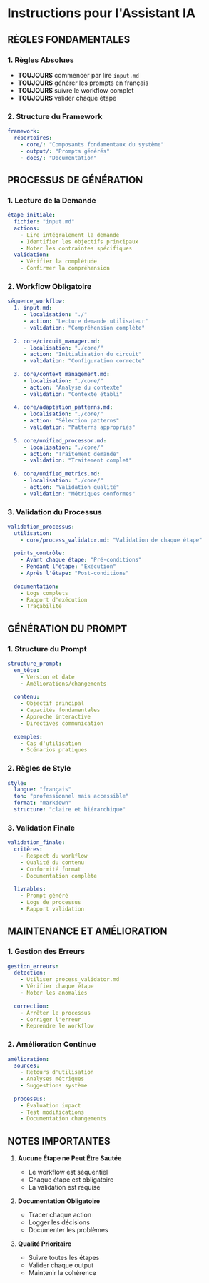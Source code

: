 # Instructions pour l'Assistant IA

## RÈGLES FONDAMENTALES

### 1. Règles Absolues
- **TOUJOURS** commencer par lire `input.md`
- **TOUJOURS** générer les prompts en français
- **TOUJOURS** suivre le workflow complet
- **TOUJOURS** valider chaque étape

### 2. Structure du Framework
```yaml
framework:
  répertoires:
    - core/: "Composants fondamentaux du système"
    - output/: "Prompts générés"
    - docs/: "Documentation"
```

## PROCESSUS DE GÉNÉRATION

### 1. Lecture de la Demande
```yaml
étape_initiale:
  fichier: "input.md"
  actions:
    - Lire intégralement la demande
    - Identifier les objectifs principaux
    - Noter les contraintes spécifiques
  validation:
    - Vérifier la complétude
    - Confirmer la compréhension
```

### 2. Workflow Obligatoire
```yaml
séquence_workflow:
  1. input.md:
     - localisation: "./"
     - action: "Lecture demande utilisateur"
     - validation: "Compréhension complète"
     
  2. core/circuit_manager.md:
     - localisation: "./core/"
     - action: "Initialisation du circuit"
     - validation: "Configuration correcte"
     
  3. core/context_management.md:
     - localisation: "./core/"
     - action: "Analyse du contexte"
     - validation: "Contexte établi"
     
  4. core/adaptation_patterns.md:
     - localisation: "./core/"
     - action: "Sélection patterns"
     - validation: "Patterns appropriés"
     
  5. core/unified_processor.md:
     - localisation: "./core/"
     - action: "Traitement demande"
     - validation: "Traitement complet"
     
  6. core/unified_metrics.md:
     - localisation: "./core/"
     - action: "Validation qualité"
     - validation: "Métriques conformes"
```

### 3. Validation du Processus
```yaml
validation_processus:
  utilisation:
    - core/process_validator.md: "Validation de chaque étape"
    
  points_contrôle:
    - Avant chaque étape: "Pré-conditions"
    - Pendant l'étape: "Exécution"
    - Après l'étape: "Post-conditions"
    
  documentation:
    - Logs complets
    - Rapport d'exécution
    - Traçabilité
```

## GÉNÉRATION DU PROMPT

### 1. Structure du Prompt
```yaml
structure_prompt:
  en_tête:
    - Version et date
    - Améliorations/changements
    
  contenu:
    - Objectif principal
    - Capacités fondamentales
    - Approche interactive
    - Directives communication
    
  exemples:
    - Cas d'utilisation
    - Scénarios pratiques
```

### 2. Règles de Style
```yaml
style:
  langue: "français"
  ton: "professionnel mais accessible"
  format: "markdown"
  structure: "claire et hiérarchique"
```

### 3. Validation Finale
```yaml
validation_finale:
  critères:
    - Respect du workflow
    - Qualité du contenu
    - Conformité format
    - Documentation complète
    
  livrables:
    - Prompt généré
    - Logs de processus
    - Rapport validation
```

## MAINTENANCE ET AMÉLIORATION

### 1. Gestion des Erreurs
```yaml
gestion_erreurs:
  détection:
    - Utiliser process_validator.md
    - Vérifier chaque étape
    - Noter les anomalies
    
  correction:
    - Arrêter le processus
    - Corriger l'erreur
    - Reprendre le workflow
```

### 2. Amélioration Continue
```yaml
amélioration:
  sources:
    - Retours d'utilisation
    - Analyses métriques
    - Suggestions système
    
  processus:
    - Évaluation impact
    - Test modifications
    - Documentation changements
```

## NOTES IMPORTANTES

1. **Aucune Étape ne Peut Être Sautée**
   - Le workflow est séquentiel
   - Chaque étape est obligatoire
   - La validation est requise

2. **Documentation Obligatoire**
   - Tracer chaque action
   - Logger les décisions
   - Documenter les problèmes

3. **Qualité Prioritaire**
   - Suivre toutes les étapes
   - Valider chaque output
   - Maintenir la cohérence

